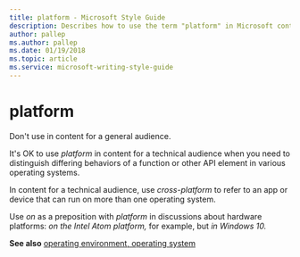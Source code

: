 ```yaml
---
title: platform - Microsoft Style Guide
description: Describes how to use the term "platform" in Microsoft content.
author: pallep
ms.author: pallep
ms.date: 01/19/2018
ms.topic: article
ms.service: microsoft-writing-style-guide
---
```


# platform

Don't use in content for a general audience.

It's OK to use *platform*
in content for a technical audience when you need to distinguish
differing behaviors of a function or other API element in various
operating systems.

In content for a technical audience, use *cross-platform* to refer to an app or device that can run on more than one operating system.

Use *on* as a preposition with *platform* in discussions about hardware platforms: *on the Intel Atom platform,* for example, but *in Windows 10.*

**See also**  [operating environment, operating system](~/a-z-word-list-term-collections/o/operating-environment-operating-system.md)
